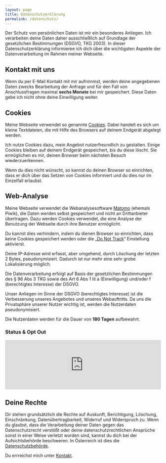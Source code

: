 ```yaml
---
layout: page
title: Datenschutzerklärung
permalink: /datenschutz/
---
```


Der Schutz von persönlichen Daten ist mir ein besonderes Anliegen. Ich verarbeiten deine Daten daher ausschließlich auf Grundlage der gesetzlichen Bestimmungen (DSGVO, TKG 2003). In dieser Datenschutzerklärung informieree ich dich über die wichtigsten Aspekte der Datenverarbeitung im Rahmen meiner Webseite. 


Kontakt mit uns
---------------

Wenn du per E-Mail Kontakt mit mir aufnimmst, werden deine angegebenen Daten zwecks Bearbeitung der Anfrage und für den Fall von Anschlussfragen maximal **sechs Monate** bei mir gespeichert. Diese Daten gebe ich nicht ohne deine Einwilligung weiter.


Cookies
-------

Meine Webseite verwendet so genannte [Cookies](https://de.wikipedia.org/wiki/HTTP-Cookie). Dabei handelt es sich um kleine Textdateien, die mit Hilfe des Browsers auf deinem Endgerät abgelegt werden.

Ich nutze Cookies dazu, mein Angebot nutzerfreundlich zu gestalten. Einige Cookies bleiben auf deinem Endgerät gespeichert, bis du diese löscht. Sie ermöglichen es mir, deinen Browser beim nächsten Besuch wiederzuerkennen.

Wenn du dies nicht wünscht, so kannst du deinen Browser so einrichten, dass er dich über das Setzen von Cookies informiert und du dies nur im Einzelfall erlaubst.


Web-Analyse
-----------

Meine Webseite verwendet die Webanalysesoftware [Matomo](https://matomo.org/) (ehemals Piwik), die Daten werden selbst gespeichert und nicht an Drittanbieter übertragen. Dazu werden Cookies verwendet, die eine Analyse der Benutzung der Webseite durch ihre Benutzer ermöglicht.

Du kannst dies verhindern, indem du dienen Browser so einrichten, dass keine Cookies gespeichert werden oder die „[Do Not Track](https://de.wikipedia.org/wiki/Do_Not_Track_(Software))“ Einstellung aktivierst.

Deine IP-Adresse wird erfasst, aber umgehend, durch Löschung der letzten 2 Bytes, pseudonymisiert. Dadurch ist nur mehr eine sehr grobe Lokalisierung möglich.

Die Datenverarbeitung erfolgt auf Basis der gesetzlichen Bestimmungen des § 96 Abs 3 TKG sowie des Art 6 Abs 1 lit a (Einwilligung) und/oder f (berechtigtes Interesse) der DSGVO.

Unser Anliegen im Sinne der DSGVO (berechtigtes Interesse) ist die Verbesserung unseres Angebotes und unseres Webauftritts. Da uns die Privatsphäre unserer Nutzer wichtig ist, werden die Nutzerdaten pseudonymisiert.

Die Nutzerdaten werden für die Dauer von **180 Tagen** aufbewahrt.


### Status & Opt Out

<iframe style="border: 0; height: 10rem; width: 100%; background-color: lightgrey;" src="https://piwik.petergrassberger.at/index.php?module=CoreAdminHome&action=optOut&language=de"></iframe>


Deine Rechte
-----------

Dir stehen grundsätzlich die Rechte auf Auskunft, Berichtigung, Löschung, Einschränkung, Datenübertragbarkeit, Widerruf und Widerspruch zu. Wenn du glaubst, dass die Verarbeitung deiner Daten gegen das Datenschutzrecht verstößt oder deine datenschutzrechtlichen Ansprüche sonst in einer Weise verletzt worden sind, kannst du dich bei der Aufsichtsbehörde beschweren. In Österreich ist dies die [Datenschutzbehörde](https://www.dsb.gv.at/). 

Du errreichst mich unter [Kontakt](/contact/).
